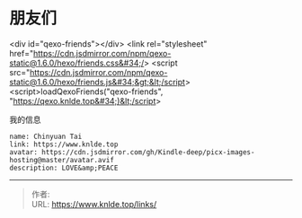 # 朋友们

&lt;div id=&#34;qexo-friends&#34;&gt;&lt;/div&gt;
&lt;link rel=&#34;stylesheet&#34; href=&#34;https://cdn.jsdmirror.com/npm/qexo-static@1.6.0/hexo/friends.css&#34;/&gt;
&lt;script src=&#34;https://cdn.jsdmirror.com/npm/qexo-static@1.6.0/hexo/friends.js&#34;&gt;&lt;/script&gt;
&lt;script&gt;loadQexoFriends(&#34;qexo-friends&#34;, &#34;https://qexo.knlde.top&#34;)&lt;/script&gt;

我的信息
```
name: Chinyuan Tai
link: https://www.knlde.top
avatar: https://cdn.jsdmirror.com/gh/Kindle-deep/picx-images-hosting@master/avatar.avif
description: LOVE&amp;PEACE
```


---

> 作者:   
> URL: https://www.knlde.top/links/  

